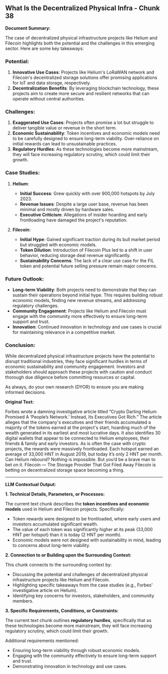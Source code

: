 ## What Is the Decentralized Physical Infra - Chunk 38

**Document Summary:**

The case of decentralized physical infrastructure projects like Helium and Filecoin highlights both the potential and the challenges in this emerging sector. Here are some key takeaways:

### Potential:
1. **Innovative Use Cases**: Projects like Helium's LoRaWAN network and Filecoin's decentralized storage solutions offer promising applications for IoT and data storage, respectively.
2. **Decentralization Benefits**: By leveraging blockchain technology, these projects aim to create more secure and resilient networks that can operate without central authorities.

### Challenges:
1. **Exaggerated Use Cases**: Projects often promise a lot but struggle to deliver tangible value or revenue in the short term.
2. **Economic Sustainability**: Token incentives and economic models need to be carefully designed to ensure long-term viability. Over-reliance on initial rewards can lead to unsustainable practices.
3. **Regulatory Hurdles**: As these technologies become more mainstream, they will face increasing regulatory scrutiny, which could limit their growth.

### Case Studies:
1. **Helium**:
   - **Initial Success**: Grew quickly with over 900,000 hotspots by July 2023.
   - **Revenue Issues**: Despite a large user base, revenue has been minimal and mostly driven by hardware sales.
   - **Executive Criticism**: Allegations of insider hoarding and early frontloading have damaged the project's reputation.

2. **Filecoin**:
   - **Initial Hype**: Gained significant traction during its bull market period but struggled with economic models.
   - **Token Dilution**: Introduction of Filecoin Plus led to a shift in user behavior, reducing storage deal revenue significantly.
   - **Sustainability Concerns**: The lack of a clear use case for the FIL token and potential future selling pressure remain major concerns.

### Future Outlook:
- **Long-term Viability**: Both projects need to demonstrate that they can sustain their operations beyond initial hype. This requires building robust economic models, finding new revenue streams, and addressing regulatory challenges.
- **Community Engagement**: Projects like Helium and Filecoin must engage with the community more effectively to ensure long-term support and trust.
- **Innovation**: Continued innovation in technology and use cases is crucial for maintaining relevance in a competitive market.

### Conclusion:
While decentralized physical infrastructure projects have the potential to disrupt traditional industries, they face significant hurdles in terms of economic sustainability and community engagement. Investors and stakeholders should approach these projects with caution and conduct thorough due diligence before committing resources or capital.

As always, do your own research (DYOR) to ensure you are making informed decisions.

**Original Text:**

Forbes wrote a damning investigative article titled “Crypto Darling Helium Promised A ‘People’s Network.’ Instead, Its Executives Got Rich.” The article alleges that the company's executives and their friends accumulated a majority of the tokens earned at the project's start, hoarding much of the wealth generated in its earliest and most lucrative days. It also identifies 30 digital wallets that appear to be connected to Helium employees, their friends & family and early investors. As is often the case with crypto projects, the rewards were massively frontloaded. Each hotspot earned an average of 33,000 HNT in August 2019, but today it’s only 2 HNT per month. Can Helium rebound? Nothing is impossible. But you’d be a brave man to bet on it. Filecoin — The Storage Provider That Got Filed Away
Filecoin is betting on decentralized storage space becoming a thing.

---

**LLM Contextual Output:**

**1. Technical Details, Parameters, or Processes:**

The current text chunk describes the **token incentives and economic models** used in Helium and Filecoin projects. Specifically:

- Token rewards were designed to be frontloaded, where early users and investors accumulated significant wealth.
- The value of each token was significantly higher at its peak (33,000 HNT per hotspot) than it is today (2 HNT per month).
- Economic models were not designed with sustainability in mind, leading to concerns about long-term viability.

**2. Connection to or Building upon the Surrounding Context:**

This chunk connects to the surrounding context by:

- Discussing the potential and challenges of decentralized physical infrastructure projects like Helium and Filecoin.
- Highlighting specific takeaways from the case studies (e.g., Forbes' investigative article on Helium).
- Identifying key concerns for investors, stakeholders, and community members.

**3. Specific Requirements, Conditions, or Constraints:**

The current text chunk outlines **regulatory hurdles**, specifically that as these technologies become more mainstream, they will face increasing regulatory scrutiny, which could limit their growth.

Additional requirements mentioned:

- Ensuring long-term viability through robust economic models.
- Engaging with the community effectively to ensure long-term support and trust.
- Demonstrating innovation in technology and use cases.

